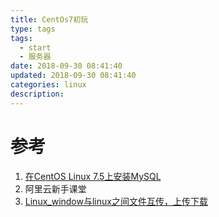 ```yaml
---
title: CentOs7初玩
type: tags
tags:
  - start
  - 服务器
date: 2018-09-30 08:41:40
updated: 2018-09-30 08:41:40
categories: linux
description:
---
```


# 参考 #
1.  [在CentOS Linux 7.5上安装MySQL](https://www.linuxidc.com/Linux/2018-05/152574.htm)
2. 阿里云新手课堂
3. [Linux_window与linux之间文件互传，上传下载](https://www.cnblogs.com/tanglie/p/6773704.html)